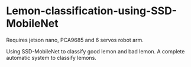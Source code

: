 # Lemon-classification-using-SSD-MobileNet
Requires jetson nano, PCA9685 and 6 servos robot arm.

Using SSD-MobileNet to classify good lemon and bad lemon.
A complete automatic system to classify lemons.
